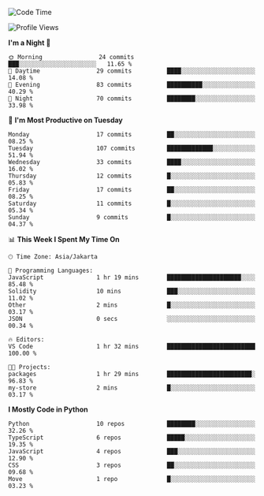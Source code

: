 <!--START_SECTION:waka-->
![Code Time](http://img.shields.io/badge/Code%20Time-1%2C607%20hrs%2053%20mins-blue)

![Profile Views](http://img.shields.io/badge/Profile%20Views-0-blue)

**I'm a Night 🦉** 

```text
🌞 Morning                24 commits          ███░░░░░░░░░░░░░░░░░░░░░░   11.65 % 
🌆 Daytime                29 commits          ████░░░░░░░░░░░░░░░░░░░░░   14.08 % 
🌃 Evening                83 commits          ██████████░░░░░░░░░░░░░░░   40.29 % 
🌙 Night                  70 commits          ████████░░░░░░░░░░░░░░░░░   33.98 % 
```
📅 **I'm Most Productive on Tuesday** 

```text
Monday                   17 commits          ██░░░░░░░░░░░░░░░░░░░░░░░   08.25 % 
Tuesday                  107 commits         █████████████░░░░░░░░░░░░   51.94 % 
Wednesday                33 commits          ████░░░░░░░░░░░░░░░░░░░░░   16.02 % 
Thursday                 12 commits          █░░░░░░░░░░░░░░░░░░░░░░░░   05.83 % 
Friday                   17 commits          ██░░░░░░░░░░░░░░░░░░░░░░░   08.25 % 
Saturday                 11 commits          █░░░░░░░░░░░░░░░░░░░░░░░░   05.34 % 
Sunday                   9 commits           █░░░░░░░░░░░░░░░░░░░░░░░░   04.37 % 
```


📊 **This Week I Spent My Time On** 

```text
🕑︎ Time Zone: Asia/Jakarta

💬 Programming Languages: 
JavaScript               1 hr 19 mins        █████████████████████░░░░   85.48 % 
Solidity                 10 mins             ███░░░░░░░░░░░░░░░░░░░░░░   11.02 % 
Other                    2 mins              █░░░░░░░░░░░░░░░░░░░░░░░░   03.17 % 
JSON                     0 secs              ░░░░░░░░░░░░░░░░░░░░░░░░░   00.34 % 

🔥 Editors: 
VS Code                  1 hr 32 mins        █████████████████████████   100.00 % 

🐱‍💻 Projects: 
packages                 1 hr 29 mins        ████████████████████████░   96.83 % 
my-store                 2 mins              █░░░░░░░░░░░░░░░░░░░░░░░░   03.17 % 
```

**I Mostly Code in Python** 

```text
Python                   10 repos            ████████░░░░░░░░░░░░░░░░░   32.26 % 
TypeScript               6 repos             █████░░░░░░░░░░░░░░░░░░░░   19.35 % 
JavaScript               4 repos             ███░░░░░░░░░░░░░░░░░░░░░░   12.90 % 
CSS                      3 repos             ██░░░░░░░░░░░░░░░░░░░░░░░   09.68 % 
Move                     1 repo              █░░░░░░░░░░░░░░░░░░░░░░░░   03.23 % 
```




<!--END_SECTION:waka-->
